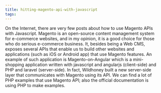 ```yaml
---
title: hitting-magento-api-with-javascript
tags:
---
```

On the Internet, there are very few posts about how to use Magento APIs with Javascript.
Magento is an open-source content management system for e-commerce websites, and in my opinion, it is a good choice for those who do serious e-commerce business. It, besides being a Web CMS, exposes several APIs that enable us to build other websites and applications (such as iOS or Android app) that use Magento features.
An example of such application is Magento-on-Angular which is a mini-shopping application written with javascript and angularjs (client-side) and PHP and laravel (server-side). In fact, Wildhoney built a new server-side layer that communicates with Magento using its API. We can find a lot of PHP examples that use Magento API; also the official documentation is using PHP to make examples.
